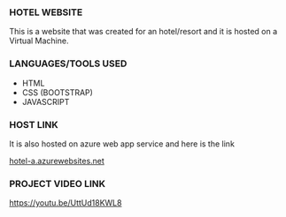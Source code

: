 <div>
    <h3>HOTEL WEBSITE</h3>
    <p>This is a website that was created for an hotel/resort and it is hosted on a Virtual Machine.</p>
</div>

<div>
    <h3>LANGUAGES/TOOLS USED</h3>
    <ul>
        <li>HTML</li>
        <li>CSS (BOOTSTRAP)</li>
        <li>JAVASCRIPT</li>
    </ul>
</div>

<div>
    <h3>HOST LINK</h3>
    <p> It is  also hosted on azure web app service and here is the link </p>
    <a href="https://hotel-a.azurewebsites.net/html/reservation.html">
        hotel-a.azurewebsites.net
    </a>
</div>

<div>
    <h3>PROJECT VIDEO LINK</h3>
    <a href="https://youtu.be/UttUd18KWL8">
        https://youtu.be/UttUd18KWL8
    </a>
</div>

